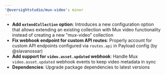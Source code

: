 ```yaml
---
'@oversightstudio/mux-video': minor
---
```


* **Add `extendCollection` option**: Introduces a new configuration option that allows extending an existing collection with Mux video functionality instead of creating a new "mux-video" collection
* **Fix webhook endpoint for custom API routes**: Properly account for custom API endpoints configured via `routes.api` in Payload config (by @slavanossar)
* **Add support for `video.asset.updated` webhook**: Handle Mux `video.asset.updated` webhook events to keep video metadata in sync
* **Dependencies**: Upgrade package dependencies to latest versions
